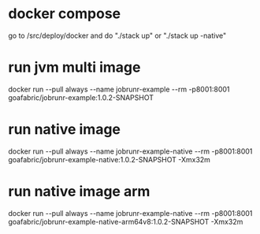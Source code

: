 # docker compose
go to /src/deploy/docker and do "./stack up" or "./stack up -native"

# run jvm multi image
docker run --pull always --name jobrunr-example --rm -p8001:8001 goafabric/jobrunr-example:1.0.2-SNAPSHOT

# run native image
docker run --pull always --name jobrunr-example-native --rm -p8001:8001 goafabric/jobrunr-example-native:1.0.2-SNAPSHOT -Xmx32m

# run native image arm
docker run --pull always --name jobrunr-example-native --rm -p8001:8001 goafabric/jobrunr-example-native-arm64v8:1.0.2-SNAPSHOT -Xmx32m
